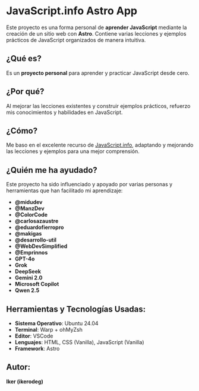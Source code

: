 # JavaScript.info Astro App

Este proyecto es una forma personal de **aprender JavaScript** mediante la creación de un sitio web con **Astro**. Contiene varias lecciones y ejemplos prácticos de JavaScript organizados de manera intuitiva.

## ¿Qué es?
Es un **proyecto personal** para aprender y practicar JavaScript desde cero.

## ¿Por qué?
Al mejorar las lecciones existentes y construir ejemplos prácticos, refuerzo mis conocimientos y habilidades en JavaScript.

## ¿Cómo?
Me baso en el excelente recurso de [JavaScript.info](https://es.javascript.info/), adaptando y mejorando las lecciones y ejemplos para una mejor comprensión.

## ¿Quién me ha ayudado?
Este proyecto ha sido influenciado y apoyado por varias personas y herramientas que han facilitado mi aprendizaje:
- **@midudev**
- **@ManzDev**
- **@ColorCode**
- **@carlosazaustre**
- **@eduardofierropro**
- **@makigas**
- **@desarrollo-util**
- **@WebDevSimplified**
- **@Emprinnos**
- **GPT-4o**
- **Grok**
- **DeepSeek**
- **Gemini 2.0**
- **Microsoft Copilot**
- **Qwen 2.5**

## Herramientas y Tecnologías Usadas:
- **Sistema Operativo**: Ubuntu 24.04
- **Terminal**: Warp + ohMyZsh
- **Editor**: VSCode
- **Lenguajes**: HTML, CSS (Vanilla), JavaScript (Vanilla)
- **Framework**: Astro

## Autor:
**Iker (ikerodeg)**
